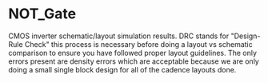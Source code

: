 # NOT_Gate
CMOS inverter schematic/layout simulation results. 
DRC stands for "Design-Rule Check" this process is necessary before doing a layout vs schematic comparison to ensure you have followed proper layout guidelines. The only errors present are density errors which are acceptable because we are only doing a small single block design for all of the cadence layouts done. 
